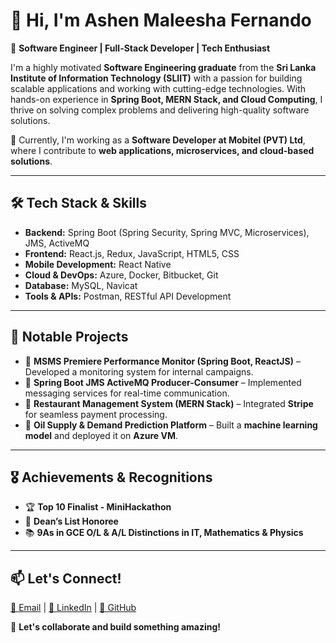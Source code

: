 # 👋 Hi, I'm Ashen Maleesha Fernando

🚀 **Software Engineer | Full-Stack Developer | Tech Enthusiast**  

I'm a highly motivated **Software Engineering graduate** from the **Sri Lanka Institute of Information Technology (SLIIT)** with a passion for building scalable applications and working with cutting-edge technologies. With hands-on experience in **Spring Boot, MERN Stack, and Cloud Computing**, I thrive on solving complex problems and delivering high-quality software solutions.  

🔹 Currently, I'm working as a **Software Developer at Mobitel (PVT) Ltd**, where I contribute to **web applications, microservices, and cloud-based solutions**.  

---

## 🛠 Tech Stack & Skills
- **Backend:** Spring Boot (Spring Security, Spring MVC, Microservices), JMS, ActiveMQ  
- **Frontend:** React.js, Redux, JavaScript, HTML5, CSS  
- **Mobile Development:** React Native  
- **Cloud & DevOps:** Azure, Docker, Bitbucket, Git  
- **Database:** MySQL, Navicat  
- **Tools & APIs:** Postman, RESTful API Development  

---

## 📌 Notable Projects
- 🔹 **MSMS Premiere Performance Monitor (Spring Boot, ReactJS)** – Developed a monitoring system for internal campaigns.  
- 🔹 **Spring Boot JMS ActiveMQ Producer-Consumer** – Implemented messaging services for real-time communication.  
- 🔹 **Restaurant Management System (MERN Stack)** – Integrated **Stripe** for seamless payment processing.  
- 🔹 **Oil Supply & Demand Prediction Platform** – Built a **machine learning model** and deployed it on **Azure VM**.  

---

## 🎖 Achievements & Recognitions
- 🏆 **Top 10 Finalist - MiniHackathon**  
- 📜 **Dean’s List Honoree**  
- 📚 **9As in GCE O/L & A/L Distinctions in IT, Mathematics & Physics**  

---

## 📫 Let's Connect!
[📩 Email](mailto:maleeshaashenjvc@gmail.com) | [🔗 LinkedIn](https://www.linkedin.com/in/ashen-maleesha-5b108614a/) | [🐙 GitHub](https://github.com/azaynm)  

🚀 **Let's collaborate and build something amazing!**  
